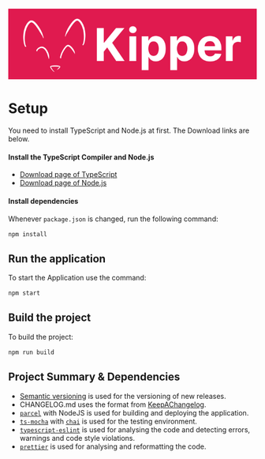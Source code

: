 ![](./src/img/Kipper-Logo-with-head.png)
# Setup

You need to install TypeScript and Node.js at first.
The Download links are below.

#### Install the TypeScript Compiler and Node.js

- [Download page of TypeScript](https://www.typescriptlang.org/download)
- [Download page of Node.js](https://nodejs.org/en/download/)

#### Install dependencies

Whenever `package.json` is changed, run the following command:

```sh
npm install
```

## Run the application

To start the Application use the command:

```sh
npm start
```

## Build the project

To build the project:

```sh
npm run build
```
## Project Summary & Dependencies
- [Semantic versioning](https://semver.org/) is used for the versioning of new releases.
- CHANGELOG.md uses the format from [KeepAChangelog](https://keepachangelog.com/en/1.0.0/).
- [`parcel`](https://www.npmjs.com/package/parcel) with NodeJS is used for building and deploying the application.
- [`ts-mocha`](https://www.npmjs.com/package/ts-mocha) with [`chai`](https://www.npmjs.com/package/chai) is used for the testing environment.
- [`typescript-eslint`](https://github.com/typescript-eslint/typescript-eslint) is used for analysing the code and detecting errors, warnings and code style violations.
- [`prettier`](https://prettier.io/) is used for analysing and reformatting the code.